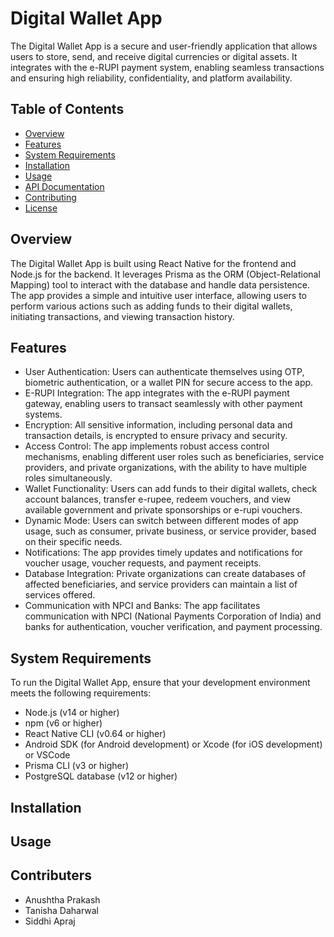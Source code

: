 # Digital Wallet App

The Digital Wallet App is a secure and user-friendly application that allows users to store, send, and receive digital currencies or digital assets. It integrates with the e-RUPI payment system, enabling seamless transactions and ensuring high reliability, confidentiality, and platform availability.

## Table of Contents

- [Overview](#overview)
- [Features](#features)
- [System Requirements](#system-requirements)
- [Installation](#installation)
- [Usage](#usage)
- [API Documentation](#api-documentation)
- [Contributing](#contributing)
- [License](#license)

## Overview

The Digital Wallet App is built using React Native for the frontend and Node.js for the backend. It leverages Prisma as the ORM (Object-Relational Mapping) tool to interact with the database and handle data persistence. The app provides a simple and intuitive user interface, allowing users to perform various actions such as adding funds to their digital wallets, initiating transactions, and viewing transaction history.

## Features

- User Authentication: Users can authenticate themselves using OTP, biometric authentication, or a wallet PIN for secure access to the app.
- E-RUPI Integration: The app integrates with the e-RUPI payment gateway, enabling users to transact seamlessly with other payment systems.
- Encryption: All sensitive information, including personal data and transaction details, is encrypted to ensure privacy and security.
- Access Control: The app implements robust access control mechanisms, enabling different user roles such as beneficiaries, service providers, and private organizations, with the ability to have multiple roles simultaneously.
- Wallet Functionality: Users can add funds to their digital wallets, check account balances, transfer e-rupee, redeem vouchers, and view available government and private sponsorships or e-rupi vouchers.
- Dynamic Mode: Users can switch between different modes of app usage, such as consumer, private business, or service provider, based on their specific needs.
- Notifications: The app provides timely updates and notifications for voucher usage, voucher requests, and payment receipts.
- Database Integration: Private organizations can create databases of affected beneficiaries, and service providers can maintain a list of services offered.
- Communication with NPCI and Banks: The app facilitates communication with NPCI (National Payments Corporation of India) and banks for authentication, voucher verification, and payment processing.

## System Requirements

To run the Digital Wallet App, ensure that your development environment meets the following requirements:

- Node.js (v14 or higher)
- npm (v6 or higher)
- React Native CLI (v0.64 or higher)
- Android SDK (for Android development) or Xcode (for iOS development) or VSCode
- Prisma CLI (v3 or higher)
- PostgreSQL database (v12 or higher)

## Installation

## Usage

## Contributers
* Anushtha Prakash
* Tanisha Daharwal
* Siddhi Apraj
